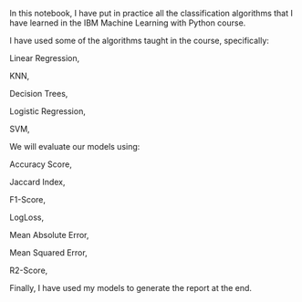 In this notebook, I have put in practice all the classification algorithms that I have learned in the IBM Machine Learning with Python course.

I have used some of the algorithms taught in the course, specifically:


Linear Regression,

KNN,

Decision Trees,

Logistic Regression,

SVM,


We will evaluate our models using:


Accuracy Score,

Jaccard Index,

F1-Score,

LogLoss,

Mean Absolute Error,

Mean Squared Error,

R2-Score,


Finally, I have used my models to generate the report at the end.
